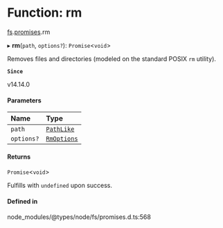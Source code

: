 # Function: rm

[fs](../modules/fs.md).[promises](../modules/fs.promises.md).rm

▸ **rm**(`path`, `options?`): `Promise`<`void`\>

Removes files and directories (modeled on the standard POSIX `rm` utility).

**`Since`**

v14.14.0

#### Parameters

| Name | Type |
| :------ | :------ |
| `path` | [`PathLike`](../types/fs.PathLike.md) |
| `options?` | [`RmOptions`](../interfaces/fs.RmOptions.md) |

#### Returns

`Promise`<`void`\>

Fulfills with `undefined` upon success.

#### Defined in

node_modules/@types/node/fs/promises.d.ts:568
